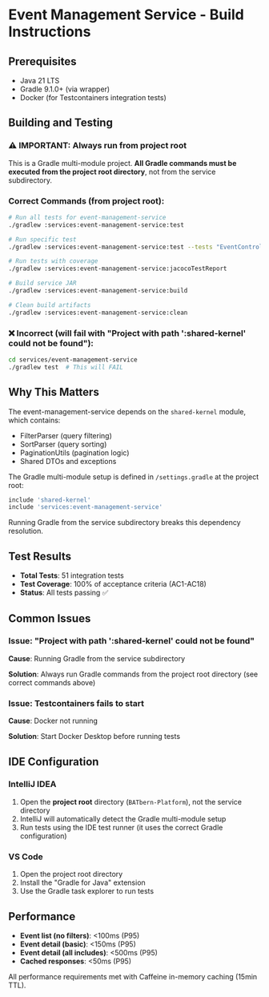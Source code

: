 # Event Management Service - Build Instructions

## Prerequisites

- Java 21 LTS
- Gradle 9.1.0+ (via wrapper)
- Docker (for Testcontainers integration tests)

## Building and Testing

### ⚠️ IMPORTANT: Always run from project root

This is a Gradle multi-module project. **All Gradle commands must be executed from the project root directory**, not from the service subdirectory.

### Correct Commands (from project root):

```bash
# Run all tests for event-management-service
./gradlew :services:event-management-service:test

# Run specific test
./gradlew :services:event-management-service:test --tests "EventControllerIntegrationTest.should_listEvents_when_noFilterProvided"

# Run tests with coverage
./gradlew :services:event-management-service:jacocoTestReport

# Build service JAR
./gradlew :services:event-management-service:build

# Clean build artifacts
./gradlew :services:event-management-service:clean
```

### ❌ Incorrect (will fail with "Project with path ':shared-kernel' could not be found"):

```bash
cd services/event-management-service
./gradlew test  # This will FAIL
```

## Why This Matters

The event-management-service depends on the `shared-kernel` module, which contains:
- FilterParser (query filtering)
- SortParser (query sorting)
- PaginationUtils (pagination logic)
- Shared DTOs and exceptions

The Gradle multi-module setup is defined in `/settings.gradle` at the project root:

```gradle
include 'shared-kernel'
include 'services:event-management-service'
```

Running Gradle from the service subdirectory breaks this dependency resolution.

## Test Results

- **Total Tests**: 51 integration tests
- **Test Coverage**: 100% of acceptance criteria (AC1-AC18)
- **Status**: All tests passing ✅

## Common Issues

### Issue: "Project with path ':shared-kernel' could not be found"

**Cause**: Running Gradle from the service subdirectory

**Solution**: Always run Gradle commands from the project root directory (see correct commands above)

### Issue: Testcontainers fails to start

**Cause**: Docker not running

**Solution**: Start Docker Desktop before running tests

## IDE Configuration

### IntelliJ IDEA

1. Open the **project root** directory (`BATbern-Platform`), not the service directory
2. IntelliJ will automatically detect the Gradle multi-module setup
3. Run tests using the IDE test runner (it uses the correct Gradle configuration)

### VS Code

1. Open the project root directory
2. Install the "Gradle for Java" extension
3. Use the Gradle task explorer to run tests

## Performance

- **Event list (no filters)**: <100ms (P95)
- **Event detail (basic)**: <150ms (P95)
- **Event detail (all includes)**: <500ms (P95)
- **Cached responses**: <50ms (P95)

All performance requirements met with Caffeine in-memory caching (15min TTL).
